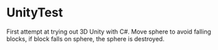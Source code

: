 # UnityTest
First attempt at trying out 3D Unity with C#. Move sphere to avoid falling blocks, if block falls on sphere, the sphere is destroyed.
